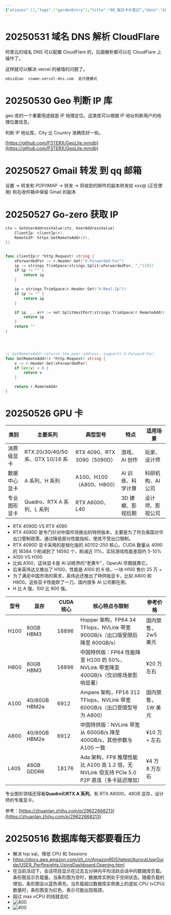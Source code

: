 ```yaml
---
{"aliases":[],"tags":["gardenEntry"],"title":"00_每日卡片笔记","date":"2025-05-31T23:55:23Z","date_modify":"2025-06-01T22:12:42Z","dg-publish":true,"dg-home":true,"number headings":"None","permalink":"/900_Publish/00_每日卡片笔记/","dgPassFrontmatter":true,"created":"2025-05-31T23:55:23Z","updated":"2025-06-01T22:12:42Z"}
---
```



# 20250531 域名 DNS 解析 CloudFlare

阿里云的域名 DNS 可以配置 CloudFlare 的，后面解析都可以在 CloudFlare 上操作了。

这样就可以解决 vercel 的被墙的问题了。

```bash
obsidian  cname.vercel-dns.com  走代理模式
```

# 20250530 Geo 判断 IP 库

geo 库的一个重要用途就是 IP 地理定位。这类库可以根据 IP 地址判断用户的地理位置信息。

判断 IP 地址库，City 比 Country 准确性好一些。

[https://github.com/P3TERX/GeoLite.mmdb](https://github.com/P3TERX/GeoLite.mmdb)

# 20250527 Gmail 转发 到 qq 邮箱

设置 -> 转发和 POP/IMAP -> 转发 -> 将收到的邮件的副本转发给 xxx@ (正在使用) 和在收件箱中保留 Gmail 的副本

# 20250527 Go-zero 获取 IP

```go
ctx = SetUserAddressValue(ctx, UserAddressValue{
    ClientIp: clientIp(r),
    RemoteIP: httpx.GetRemoteAddr(r),
})


func clientIp(r *http.Request) string {
	xForwardedFor := r.Header.Get("X-Forwarded-For")
	ip := strings.TrimSpace(strings.Split(xForwardedFor, ",")[0])
	if ip != "" {
		return ip
	}

	ip = strings.TrimSpace(r.Header.Get("X-Real-Ip"))
	if ip != "" {
		return ip
	}

	if ip, _, err := net.SplitHostPort(strings.TrimSpace(r.RemoteAddr)); err == nil {
		return ip
	}
	return ""
}




// GetRemoteAddr returns the peer address, supports X-Forward-For.
func GetRemoteAddr(r *http.Request) string {
	v := r.Header.Get(xForwardedFor)
	if len(v) > 0 {
		return v
	}

	return r.RemoteAddr
}
```

# 20250526 GPU 卡

| 类别     | 主要系列                          | 典型型号                     | 特点         | 适用场景       |
| ------ | ----------------------------- | ------------------------ | ---------- | ---------- |
| 消费级显卡  | RTX 20/30/40/50 系、GTX 10/16 系 | RTX 4090、RTX 3090（5090D） | 游戏、AI 创作   | 玩家、设计师     |
| 数据中心显卡 | A 系列、H 系列                     | A100、H100（A800、H800）     | AI 训练、科学计算 | 科研机构、AI 公司 |
| 专业图形显卡 | Quadro、RTX A 系列、L 系列          | RTX A6000、L40            | 3D 建模、影视后期 | 设计师、影视公司   |

- RTX 4090D VS RTX 4090
- RTX 4090D 是专门针对中国市场推出的特供版本，主要是为了符合美国对华出口管制政策。通过降低部分性能指标，使其不受出口限制。
- RTX 4090D 显卡采用的是弱化版的 AD102-250 核心，CUDA 数量从 4090 的 16384 个削减到了 14592 个，削减近 11%，实际游戏性能差距约 5-10%
- A100 VS H100
- 比如 A100，这块显卡是 AI 训练界的“老黄牛”，OpenAI 早期就靠它。
- 后来英伟达又推出了 H100，性能是 A100 的 6 倍，一块 H100 售价 25 万 +
- 为了满足中国市场的需求，英伟达还推出了特供版显卡，比如 A800 和 H800。这些显卡性能砍了一刀，国内很多 AI 公司都在用。
- H 比 A 强，100 比 800 强。

| 型号   | 显存            | CUDA 核心 | 核心特点与限制                                                            | 参考价格        |
| ---- | ------------- | ------- | ------------------------------------------------------------------ | ----------- |
| H100 | 80GB HBM3     | 16896   | Hopper 架构，FP64 34 TFlops，NVLink 带宽 900GB/s（出口版受限后降至 600GB/s）       | 国内禁售，2w5 美元 |
| H800 | 80GB HBM3     | 16896   | 中国特供版：FP64 性能降至 H100 的 50%，NVLink 带宽降至 400GB/s（仅训练场景影响显著）          | ¥20 万左右     |
| A100 | 40/80GB HBM2e | 6912    | Ampere 架构，FP16 312 TFlops，NVLink 带宽 600GB/s（出口受限型号为 A800）          | 国内禁售，1W 美元  |
| A800 | 40/80GB HBM2e | 6912    | 中国特供版：NVLink 带宽从 600GB/s 降至 400GB/s，其他参数与 A100 一致                  | ¥10 万 + 左右  |
| L40S | 48GB GDDR6    | 18176   | Ada 架构，FP8 推理性能比 A100 高 1.2 倍，无 NVLink 但支持 PCIe 5.0 P2P 直连（多卡延迟增加） | ¥4 万 8 万左右  |

专业图形领域还得看**Quadro**和**RTX A 系列**。有 RTX A6000，48GB 显存，设计师的专属显卡。

参考：[https://zhuanlan.zhihu.com/p/29622668213](https://zhuanlan.zhihu.com/p/29622668213)

# 20250516 数据库每天都要看压力

- 解决 top sql，降低 CPU 和 Sessions
- <https://docs.aws.amazon.com/zh_cn/AmazonRDS/latest/AuroraUserGuide/USER_PerfInsights.UsingDashboard.Opening.html>
- 在当前活动下，会话项目显示在过去五分钟内平均活跃会话中的数据库负载。条形图显示负载量。当条形图为空时，数据库实例处于空闲状态。随着负载的增加，条形图会以蓝色填充。当负载超过数据库实例类上的虚拟 CPU (vCPU) 数量时，条形图变为红色，表示可能出现瓶颈。
- 超过 max vCPU 的线就会红
-  ![400](/img/user/900_Publish/00_每日卡片笔记/11519596_b284cd0b-069e-4271-8ff4-4ce2aa13ad52.png)
-  ![400](/img/user/900_Publish/00_每日卡片笔记/11519596_cd2e9067-74ef-446f-e147-cedaf2d85067.png)
